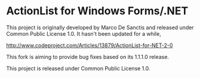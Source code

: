ActionList for Windows Forms/.NET
==================

This project is originally developed by Marco De Sanctis and released under Common Public License 1.0. It hasn't been updated for a while,

http://www.codeproject.com/Articles/13879/ActionList-for-NET-2-0

This fork is aiming to provide bug fixes based on its 1.1.1.0 release.

This project is released under Common Public License 1.0.